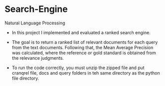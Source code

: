 # Search-Engine
Natural Language Processing

- In this project I implemented and evaluated a ranked search engine.

- The goal is to return a ranked list of relevant documents for each query from the text documents. Following
that, the Mean Average Precision was calculated, where the reference or gold standard is
obtained from the relevance judgments.

- To run the code correctly, you must unzip the zipped file and put cranqrel file, docs and query folders in teh same directory as the python file directory.
